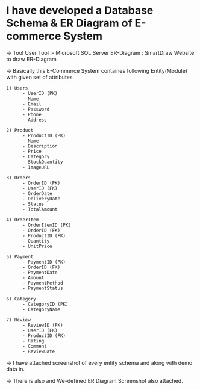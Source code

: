 # I have developed a Database Schema & ER Diagram of E-commerce System

-> Tool User 
   Tool :- Microsoft SQL Server
   ER-Diagram : SmartDraw Website to draw ER-Diagram

-> Basically this E-Commerce System containes following Entity(Module) with given set of attributes.


    1) Users
	      - UserID (PK)
	      - Name
	      - Email
	      - Password
	      - Phone
	      - Address
       
    2) Product
	      - ProductID (PK)
	      - Name
	      - Description
	      - Price
	      - Category
	      - StockQuantity
	      - ImageURL

    3) Orders
	      - OrderID (PK)
	      - UserID (FK)
	      - OrderDate
	      - DeliveryDate
	      - Status
	      - TotalAmount

    4) OrderItem
	      - OrderItemID (PK)
	      - OrderID (FK)
	      - ProductID (FK)
	      - Quantity
	      - UnitPrice

    5) Payment
	      - PaymentID (PK)
	      - OrderID (FK)
	      - PaymentDate
	      - Amount
	      - PaymentMethod
	      - PaymentStatus

    6) Category
	      - CategoryID (PK)
	      - CategoryName

    7) Review
	      - ReviewID (PK)
	      - UserID (FK)
	      - ProductID (FK)
	      - Rating
	      - Comment
	      - ReviewDate

-> I have attached screenshot of every entity schema and along with demo data in.

-> There is also and We-defined ER Diagram Screenshot also attached.
